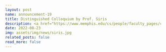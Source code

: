 ```yaml
---
layout: post
name: announcement-19
title: Distinguished Colloquium by Prof. Siris
description: <a href="https://www.memphis.edu/cs/people/faculty_pages/christos-papadopoulos.php">Christos</a> and Weizi co-hosted <a href="https://www2.aueb.gr/users/vsiris/">Prof. Siris</a> from the <a href="https://www.aueb.gr/en">Athens University of Economics and Business (AUEB</a>), who gave a talk titled “New results on Decentralized Identifiers and their application to the Internet of Things and Content Delivery” for the distinguished colloquium series of the CS department at UofM.
date: 2022-08-23
img: assets/img/news/siris.jpg 
related_posts: false
read_more: false 
---
```

